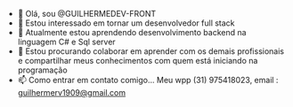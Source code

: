 - 👋 Olá, sou @GUILHERMEDEV-FRONT
- 👀 Estou interessado em tornar um desenvolvedor full stack
- 🌱 Atualmente estou aprendendo desenvolvimento backend na linguagem C# e Sql server 
- 💞️ Estou procurando colaborar em aprender com os demais profissionais e compartilhar
  meus conhecimentos com quem está iniciando na programação
- 📫 Como entrar em contato comigo... Meu wpp (31) 975418023, email : guilhermerv1909@gmail.com
  

<!---
GUILHERMEDEV-FRONT/GUILHERMEDEV-FRONT is a ✨ special ✨ repository because its `README.md` (this file) appears on your GitHub profile.
You can click the Preview link to take a look at your changes.
--->
